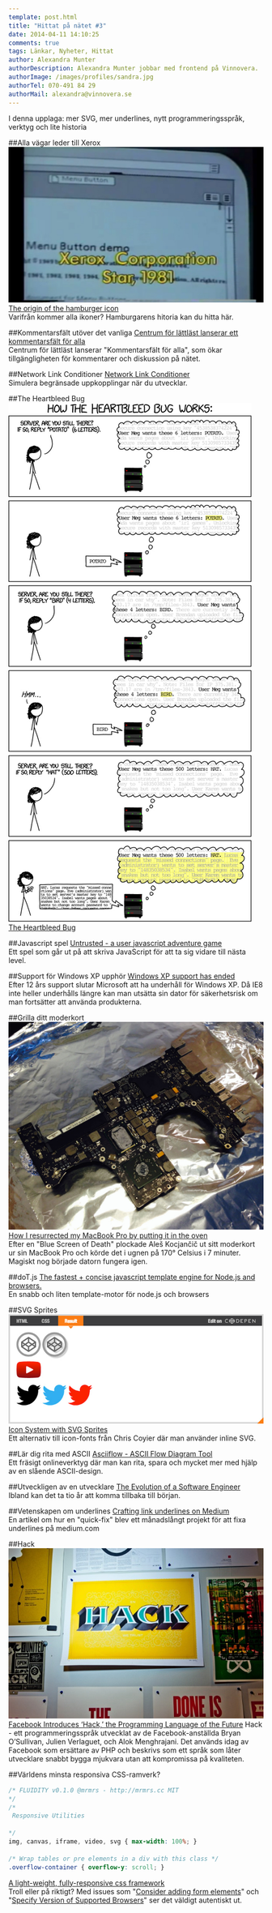 ```yaml
---
template: post.html
title: "Hittat på nätet #3"
date: 2014-04-11 14:10:25 
comments: true
tags: Länkar, Nyheter, Hittat
author: Alexandra Munter
authorDescription: Alexandra Munter jobbar med frontend på Vinnovera.
authorImage: /images/profiles/sandra.jpg
authorTel: 070-491 84 29
authorMail: alexandra@vinnovera.se
---
```


I denna upplaga: mer SVG, mer underlines, nytt programmeringsspråk, verktyg och lite historia

<!--more-->
##Alla vägar leder till Xerox
![The origin of the hamburger icon][01]
[The origin of the hamburger icon][0]<br />
Varifrån kommer alla ikoner?  Hamburgarens hitoria kan du hitta här.

##Kommentarsfält utöver det vanliga
[Centrum för lättläst lanserar ett kommentarsfält för alla][1]<br />
Centrum för lättläst lanserar "Kommentarsfält för alla", som  ökar tillgängligheten för kommentarer och diskussion på nätet.

##Network Link Conditioner
[Network Link Conditioner][2]<br />
Simulera begränsade uppkopplingar när du utvecklar.

##The Heartbleed Bug
![heartbleed_explanation][02]
[The Heartbleed Bug][3]<br />

##Javascript spel
[Untrusted - a user javascript adventure game][4]<br />
Ett spel som går ut på att skriva JavaScript för att ta sig vidare till nästa level.

##Support för Windows XP upphör
[Windows XP support has ended][5]<br />
Efter 12 års support slutar Microsoft att ha underhåll för Windows XP. Då IE8 inte heller underhålls längre kan man utsätta sin dator för säkerhetsrisk om man fortsätter att använda produkterna.

##Grilla ditt moderkort
![How I resurrected my MacBook Pro by putting it in the oven][03]
[How I resurrected my MacBook Pro by putting it in the oven][6]<br />
Efter en "Blue Screen of Death" plockade Aleš Kocjančič ut sitt moderkort ur sin MacBook Pro och körde det i ugnen på 170° Celsius i 7 minuter. Magiskt nog började datorn fungera igen.

##doT.js
[The fastest + concise javascript template engine for Node.js and browsers.][7]<br />
En snabb och liten template-motor för node.js och browsers

##SVG Sprites
![How I resurrected my MacBook Pro by putting it in the oven][04]
[Icon System with SVG Sprites][8]<br />
Ett alternativ till icon-fonts från Chris Coyier där man använder inline SVG.

##Lär dig rita med ASCII
[Asciiflow - ASCII Flow Diagram Tool][9]<br />
Ett fräsigt onlineverktyg där man kan rita, spara och mycket mer med hjälp av en slående ASCII-design.

##Utveckligen av en utvecklare
[The Evolution of a Software Engineer][10]<br />
Ibland kan det ta tio år att komma tillbaka till början.

##Vetenskapen om underlines
[Crafting link underlines on Medium][11]<br />
En artikel om hur en "quick-fix" blev ett månadslångt projekt för att fixa underlines på medium.com

##Hack
![Facebook Introduces ‘Hack,’ the Programming Language of the Future][05]
[Facebook Introduces ‘Hack,’ the Programming Language of the Future][12]
Hack - ett programmeringsspråk utvecklat av de Facebook-anställda Bryan O’Sullivan, Julien Verlaguet, och Alok Menghrajani. Det används idag av Facebook som ersättare av PHP och beskrivs som ett språk som låter utvecklare snabbt bygga mjukvara utan att kompromissa på kvaliteten.

##Världens minsta responsiva CSS-ramverk?
```css
/* FLUIDITY v0.1.0 @mrmrs - http://mrmrs.cc MIT
*/
/*
 Responsive Utilities

*/
img, canvas, iframe, video, svg { max-width: 100%; }

/* Wrap tables or pre elements in a div with this class */
.overflow-container { overflow-y: scroll; }
```
[A light-weight, fully-responsive css framework][13]<br />
Troll eller på riktigt? Med issues som "[Consider adding form elements][13.1]" och "[Specify Version of Supported Browsers][13.2]" ser det väldigt autentiskt ut.

[0]: https://www.evernote.com/shard/s207/sh/022f2237-4b4f-4096-87f2-053acd228c2d/ede2672bc3f39a1b0232f84e01ca0a83
[1]: http://lattlast.se/kommentarsfalt
[2]: http://nshipster.com/network-link-conditioner/
[3]: http://xkcd.com/1354/
[4]: http://alexnisnevich.github.io/untrusted/
[5]: http://windows.microsoft.com/en-us/windows/end-support-help
[6]: http://ales.io/2014/03/09/how-to-bake-a-mac.html
[7]: http://olado.github.io/doT/index.html
[8]: http://css-tricks.com/svg-sprites-use-better-icon-fonts/
[9]: http://asciiflow.com/
[10]: https://medium.com/p/db854689243
[11]: https://medium.com/p/7c03a9274f9
[12]: http://hacklang.org/
[13]: https://github.com/mrmrs/fluidity
[13.1]: https://github.com/mrmrs/fluidity/issues/13
[13.2]: https://github.com/mrmrs/fluidity/issues/6

[01]: /images/content/posts/hittat-pa-natet-number-3/burger.jpg
[02]: /images/content/posts/hittat-pa-natet-number-3/heartbleed_explanation.jpg
[03]: /images/content/posts/hittat-pa-natet-number-3/tray.jpg
[04]: /images/content/posts/hittat-pa-natet-number-3/svg-icon.jpg
[05]: /images/content/posts/hittat-pa-natet-number-3/facebook-hack.jpg